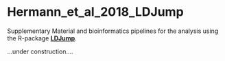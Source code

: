 # Hermann_et_al_2018_LDJump
Supplementary Material and bioinformatics pipelines for the analysis using the R-package [**LDJump**](<https://github.com/PhHermann/LDJump>).

...under construction....
